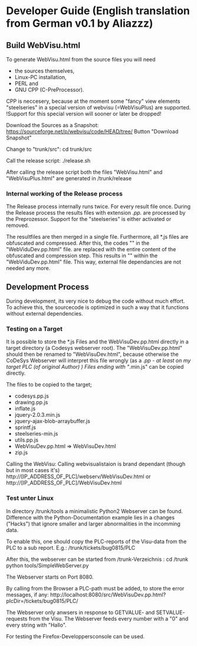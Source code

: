 # Developer Guide (English translation from German v0.1 by Aliazzz)


## Build WebVisu.html
To generate WebVisu.html from the source files you will need
- the sources themselves,
- Linux-PC installation,
- PERL and
- GNU CPP (C-PreProcessor).

CPP is neccesery, because at the moment some "fancy" view elements 
"steelseries" in a special version of webvisu (=WebVisuPlus) are supported. 
!Support for this special version will sooner or later be dropped!

Download the Sources as a Snapshot:
https://sourceforge.net/p/webvisu/code/HEAD/tree/
Button "Download Snapshot"

Change to "trunk/src":
cd trunk/src

Call the release script:
./release.sh

After calling the release script both the files 
"WebVisu.html" and "WebVisuPlus.html" are generated in /trunk/release


### Internal working of the Release process
The Release process internally runs twice. For every result file once.
During the Release process the results files with extension *.pp.* 
are processed by the Preprozessor. 
Support for the "steelseries" is either activated or removed.

The resultfiles are then merged in a single file. 
Furthermore, all *.js files are obfuscated and compressed. 
After this, the codes "<script src="XXX.js"></script>" in the "WebViduDev.pp.html" file.
are replaced with the entire content of the obfuscated and compression step.
This results in "<script>XXX</script>" within the "WebViduDev.pp.html" file.
This way, external file dependancies are not needed any more.


## Development Process
During development, its very nice to debug the code without much effort. 
To achieve this, the sourcecode is optimized in such a way that it functions without external dependencies.


### Testing on a Target
It is possible to store the *.js Files and the  WebVisuDev.pp.html directly in a target directory (a Codesys webserver root).
The "WebVisuDev.pp.html" should then be renamed to "WebVisuDev.html", because otherwise the CoDeSys 
Webserver will interpret this file wrongly (as a *.pp  - at least on my target PLC (of original Author) )
Files ending with "*.min.js" can be copied directly.

The files to be copied to the target;
- codesys.pp.js
- drawing.pp.js
- inflate.js
- jquery-2.0.3.min.js
- jquery-ajax-blob-arraybuffer.js
- sprintf.js
- steelseries-min.js
- utils.pp.js
- WebVisuDev.pp.html => WebVisuDev.html
- zip.js

Calling the WebVisu:
Calling webvisualistaion is brand dependant (though but in most cases it's)
http://[IP_ADDRESS_OF_PLC]/webserv/WebVisuDev.html
or
http://[IP_ADDRESS_OF_PLC]/WebVisuDev.html


### Test unter Linux
In directory /trunk/tools a minimalistic Python2 Webserver can be found. 
Difference with the Python-Documentation example lies in a changes ("Hacks") 
that ignore smaller and larger abnormalities in the incomming data.

To enable this, one should copy the PLC-reports of the Visu-data from the PLC to a sub report.
E.g.: /trunk/tickets/bug0815/PLC

After this, the webserver can be started from  /trunk-Verzeichnis : 
cd /trunk
python tools/SimpleWebServer.py

The Webserver starts on Port 8080.

By calling from the Browser a PLC-path must be added, to store the error messages, if any:
http://localhost:8080/src/WebVisuDev.pp.html?plcDir=/tickets/bug0815/PLC/

The Webserver only anwsers  in response to GETVALUE- and SETVALUE- requests from the Visu.
The Webserver feeds every number with a "0" and every string with "Hallo".

For testing the Firefox-Developpersconsole can be used.